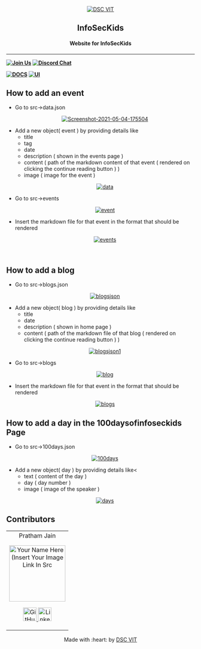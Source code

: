 <p align="center">
<a href="https://dscvit.com">
	<img src="https://user-images.githubusercontent.com/30529572/92081025-fabe6f00-edb1-11ea-9169-4a8a61a5dd45.png" alt="DSC VIT"/>
</a>
	<h2 align="center"> InfoSecKids </h2>
	<h4 align="center"> Website for InfoSecKids <h4>
</p>

---
[![Join Us](https://img.shields.io/badge/Join%20Us-Developer%20Student%20Clubs-red)](https://dsc.community.dev/vellore-institute-of-technology/)
[![Discord Chat](https://img.shields.io/discord/760928671698649098.svg)](https://discord.gg/498KVdSKWR)

[![DOCS](https://img.shields.io/badge/Documentation-see%20docs-green?style=flat-square&logo=appveyor)](INSERT_LINK_FOR_DOCS_HERE) 
  [![UI ](https://img.shields.io/badge/User%20Interface-Link%20to%20UI-orange?style=flat-square&logo=appveyor)](INSERT_UI_LINK_HERE)


## How to add an event
<ul>
<li>Go to src->data.json 
<p align="center">
<a href="https://ibb.co/TMM0QrW"><img src="https://i.ibb.co/233Mz5Z/Screenshot-2021-05-04-175504.png" alt="Screenshot-2021-05-04-175504" border="0"></a>
	</p></li>
<li>Add a new object( event ) by providing details like
	<ul>
		<li>title</li>
		<li>tag</li>
		<li>date</li>
		<li>description ( shown in the events page )</li>
	<li>content ( path of the markdown content of that event ( rendered on clicking the continue reading button ) )</li>
		<li>image ( image for the event )</li>
	</ul>
<p align="center">
<a href="https://ibb.co/zQyhNTD"><img src="https://i.ibb.co/pbtvnB5/data.png" alt="data" border="0"></a>
	</p></li>
	
<li>Go to src->events
<p align="center">
<a href="https://ibb.co/PgFvZnM"><img src="https://i.ibb.co/bXQMgZF/event.png" alt="event" border="0"></a>
</p></li>
<li>Insert the markdown file for that event in the format that should be rendered
<p align="center">
<a href="https://ibb.co/mF48sdb"><img src="https://i.ibb.co/Lh15wBY/events.png" alt="events" border="0"></a>
</p></li>
<br>
</ul>

## How to add a blog
<ul>
<li>Go to src->blogs.json <br>
<p align="center">
<a href="https://ibb.co/DYyBFc4"><img src="https://i.ibb.co/C6ZjyCB/blogsjson.png" alt="blogsjson" border="0"></a>
</p></li>
<li>Add a new object( blog ) by providing details like
	<ul>
 		<li>title</li>
		<li>date</li>
		<li>description ( shown in home page )</li>
		<li>content ( path of the markdown file of that blog ( rendered on clicking the continue reading button ) )</li>
	</ul>
<p align="center">
<a href="https://ibb.co/jL55DxB"><img src="https://i.ibb.co/tbhhDNk/blogsjson1.png" alt="blogsjson1" border="0"></a>
	</p></li>
<li>Go to src->blogs
	<p align="center">
	<a href="https://ibb.co/qBjnDCC"><img src="https://i.ibb.co/sjRPgCC/blog.png" alt="blog" border="0"></a>
	</p>
	</li>
<li>Insert the markdown file for that event in the format that should be rendered
	<p align="center">
	<a href="https://ibb.co/fNNB7ws"><img src="https://i.ibb.co/myy17W3/blogs.png" alt="blogs" border="0"></a>
	</p>
	</li>
</ul>

## How to add a day in the 100daysofinfoseckids Page
<ul>
	<li>Go to src->100days.json
	<p align="center">
	<a href="https://ibb.co/f4GVqwS"><img src="https://i.ibb.co/J5FWmJd/100days.png" alt="100days" border="0"></a>
	</p>
	</li>
	<li>Add a new object( day ) by providing details like<
	<ul>
		<li>text ( content of the day )</li>
		<li>day ( day number )</li>
		<li>image ( image of the speaker )</li>
	</ul>
	<p align="center">
	<a href="https://ibb.co/6grs89S"><img src="https://i.ibb.co/m6bz0ZK/days.png" alt="days" border="0"></a>
	</p></li>
</ul>

## Contributors

<table>
	<tr align="center">
		<td>
		Pratham Jain
		<p align="center">
			<img src = "https://i.ibb.co/wYrMKM5/Pratham-Jain.jpg" width="150" height="150" alt="Your Name Here (Insert Your Image Link In Src">
		</p>
			<p align="center">
				<a href = "https://github.com/pratham31012002">
					<img src = "http://www.iconninja.com/files/241/825/211/round-collaboration-social-github-code-circle-network-icon.svg" width="36" height = "36" alt="GitHub"/>
				</a>
				<a href = "https://www.linkedin.com/in/prathamjain31/">
					<img src = "http://www.iconninja.com/files/863/607/751/network-linkedin-social-connection-circular-circle-media-icon.svg" width="36" height="36" alt="LinkedIn"/>
				</a>
			</p>
		</td>
	</tr>
</table>

<p align="center">
	Made with :heart: by <a href="https://dscvit.com">DSC VIT</a>
</p>
